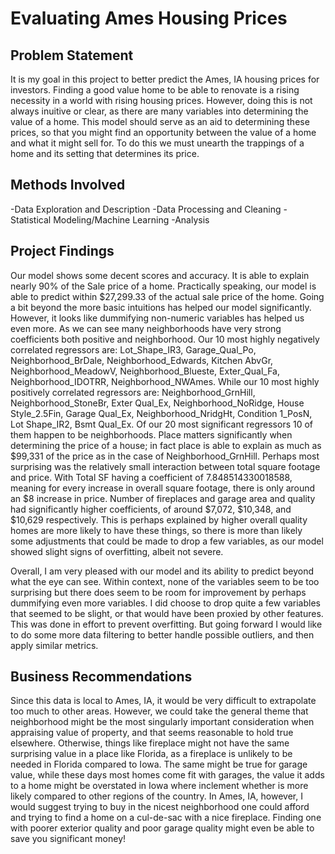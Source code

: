 # Evaluating Ames Housing Prices

## Problem Statement
It is my goal in this project to better predict the Ames, IA housing prices for investors. Finding a good value home to be able to renovate is a rising necessity in a world with rising housing prices. However, doing this is not always inuitive or clear, as there are many variables into determining the value of a home. This model should serve as an aid to determining these prices, so that you might find an opportunity between the value of a home and what it might sell for. To do this we must unearth the trappings of a home and its setting that determines its price.

## Methods Involved
-Data Exploration and Description
-Data Processing and Cleaning
-Statistical Modeling/Machine Learning
-Analysis


## Project Findings
Our model shows some decent scores and accuracy. It is able to explain nearly 90% of the Sale price of a home. Practically speaking, our model is able to predict within $27,299.33 of the actual sale price of the home. Going a bit beyond the more basic intuitions has helped our model significantly. However, it looks like dummifying non-numeric variables has helped us even more. As we can see many neighborhoods have very strong coefficients both positive and neighborhood. Our 10 most highly negatively correlated regressors are: Lot_Shape_IR3, Garage_Qual_Po, Neighborhood_BrDale, Neighborhood_Edwards, Kitchen AbvGr, Neighborhood_MeadowV, Neighborhood_Blueste, Exter_Qual_Fa, Neighborhood_IDOTRR, Neighborhood_NWAmes. While our 10 most highly positively correlated regressors are: Neighborhood_GrnHill, Neighborhood_StoneBr, Exter Qual_Ex, Neighborhood_NoRidge, House Style_2.5Fin, Garage Qual_Ex, Neighborhood_NridgHt, Condition 1_PosN, Lot Shape_IR2, Bsmt Qual_Ex. Of our 20 most significant regressors 10 of them happen to be neighborhoods. Place matters significantly when determining the price of a house; in fact place is able to explain as much as $99,331 of the price as in the case of Neighborhood_GrnHill. Perhaps most surprising was the relatively small interaction between total square footage and price. With Total SF having a coefficient of 7.848514330018588, meaning for every increase in overall square footage, there is only around an $8 increase in price. Number of fireplaces and garage area and quality had significantly higher coefficients, of around $7,072, $10,348, and $10,629 respectively. This is perhaps explained by higher overall quality homes are more likely to have these things, so there is more than likely some adjustments that could be made to drop a few variables, as our model showed slight signs of overfitting, albeit not severe. 

Overall, I am very pleased with our model and its ability to predict beyond what the eye can see. Within context, none of the variables seem to be too surprising but there does seem to be room for improvement by perhaps dummifying even more variables. I did choose to drop quite a few variables that seemed to be slight, or that would have been proxied by other features. This was done in effort to prevent overfitting. But going forward I would like to do some more data filtering to better handle possible outliers, and then apply similar metrics. 


## Business Recommendations
Since this data is local to Ames, IA, it would be very difficult to extrapolate too much to other areas. However, we could take the general theme that neighborhood might be the most singularly important consideration when appraising value of property, and that seems reasonable to hold true elsewhere. Otherwise, things like fireplace might not have the same surprising value in a place like Florida, as a fireplace is unlikely to be needed in Florida compared to Iowa. The same might be true for garage value, while these days most homes come fit with garages, the value it adds to a home might be overstated in Iowa where inclement whether is more likely compared to other regions of the country. In Ames, IA, however, I would suggest trying to buy in the nicest neighborhood one could afford and trying to find a home on a cul-de-sac with a nice fireplace. Finding one with poorer exterior quality and poor garage quality might even be able to save you significant money!
